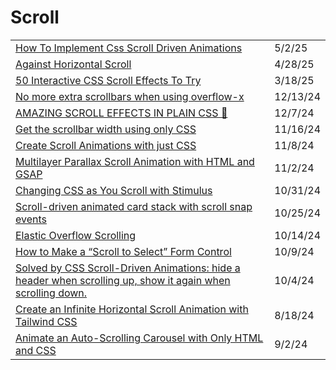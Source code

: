 # Scroll

|                                                                                                                                                                                                                                                                      |          |
| -------------------------------------------------------------------------------------------------------------------------------------------------------------------------------------------------------------------------------------------------------------------- | -------- |
| [How To Implement Css Scroll Driven Animations](https://app.daily.dev/posts/how-to-implement-css-scroll-driven-animations-h0rznjdes)                                                                                                                                 | 5/2/25   |
| [Against Horizontal Scroll](https://app.daily.dev/posts/against-horizontal-scroll-bmnrt8t1j)                                                                                                                                                                         | 4/28/25  |
| [50 Interactive CSS Scroll Effects To Try](https://prismic.io/blog/css-scroll-effects?ref=dailydev)                                                                                                                                                                  | 3/18/25  |
| [No more extra scrollbars when using overflow-x](https://app.daily.dev/posts/no-more-extra-scrollbars-when-using-overflow-x-fcmwtkoly)                                                                                                                               | 12/13/24 |
| [AMAZING SCROLL EFFECTS IN PLAIN CSS 🤯](https://codepen.io/Gitguy2328_xprogram/pen/mdggeJK)                                                                                                                                                                         | 12/7/24  |
| [Get the scrollbar width using only CSS](https://css-tip.com/width-scrollbar/?ref=dailydev)                                                                                                                                                                          | 11/16/24 |
| [Create Scroll Animations with just CSS](https://app.daily.dev/posts/create-scroll-animations-with-just-css-a8rwyxnzi)                                                                                                                                               | 11/8/24  |
| [Multilayer Parallax Scroll Animation with HTML and GSAP](https://app.daily.dev/posts/multilayer-parallax-scroll-animation-with-html-and-gsap-kjxy4zx6k)                                                                                                             | 11/2/24  |
| [Changing CSS as You Scroll with Stimulus](https://railsdesigner.com/change-css-scroll-stimulus/?ref=dailydev)                                                                                                                                                       | 10/31/24 |
| [Scroll-driven animated card stack with scroll snap events](https://www.bram.us/2024/10/13/scroll-driven-animated-card-stack-with-scroll-snap-events/?ref=dailydev)                                                                                                  | 10/25/24 |
| [Elastic Overflow Scrolling](https://css-tricks.com/elastic-overflow-scrolling/?ref=dailydev)                                                                                                                                                                        | 10/14/24 |
| [How to Make a “Scroll to Select” Form Control](https://css-tricks.com/how-to-make-a-scroll-to-select-form-control/?ref=dailydev)                                                                                                                                    | 10/9/24  |
| [Solved by CSS Scroll-Driven Animations: hide a header when scrolling up, show it again when scrolling down.](https://www.bram.us/2024/09/29/solved-by-css-scroll-driven-animations-hide-a-header-when-scrolling-up-show-it-again-when-scrolling-down/?ref=dailydev) | 10/4/24  |
| [Create an Infinite Horizontal Scroll Animation with Tailwind CSS](https://app.daily.dev/posts/create-an-infinite-horizontal-scroll-animation-with-tailwind-css-thoj6hxyd)                                                                                           | 8/18/24  |
| [Animate an Auto-Scrolling Carousel with Only HTML and CSS](https://app.daily.dev/posts/animate-an-auto-scrolling-carousel-with-only-html-and-css-yvgauteyf)                                                                                                         | 9/2/24   |
